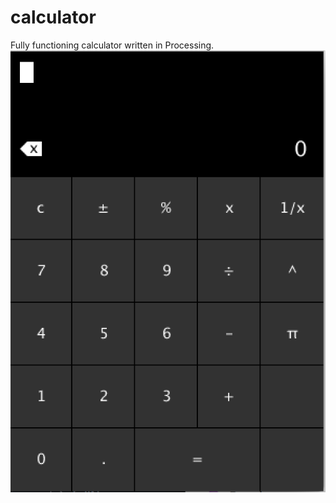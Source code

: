 # calculator
Fully functioning calculator written in Processing.
![Calculator App](https://github.com/zgreenberg02/calculator/blob/master/calc.png)

